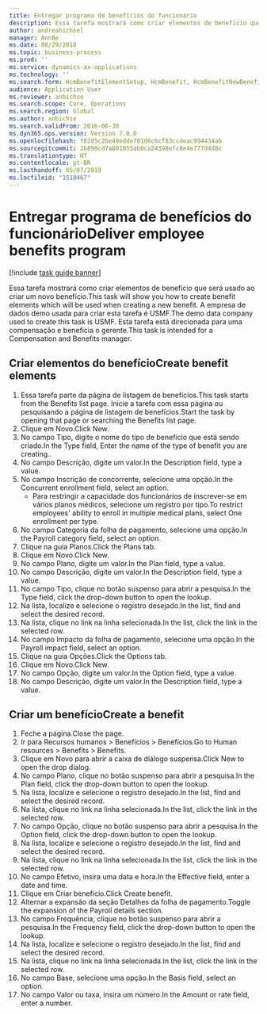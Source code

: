 ```yaml
---
title: Entregar programa de benefícios do funcionário
description: Essa tarefa mostrará como criar elementos de benefício que será usado ao criar um novo benefício.
author: andreabichsel
manager: AnnBe
ms.date: 08/29/2018
ms.topic: business-process
ms.prod: ''
ms.service: dynamics-ax-applications
ms.technology: ''
ms.search.form: HcmBenefitElementSetup, HcmBenefit, HcmBenefitNewBenefit, HcmBenefitPlanLookup
audience: Application User
ms.reviewer: anbichse
ms.search.scope: Core, Operations
ms.search.region: Global
ms.author: anbichse
ms.search.validFrom: 2016-06-30
ms.dyn365.ops.version: Version 7.0.0
ms.openlocfilehash: f0285c2be49edde701d6c6cf83ccdeac994434ab
ms.sourcegitcommit: 2b890cd7a801055ab0ca24398efc8e4e777d4d8c
ms.translationtype: HT
ms.contentlocale: pt-BR
ms.lasthandoff: 05/07/2019
ms.locfileid: "1510467"
---
```

# <a name="deliver-employee-benefits-program"></a><span data-ttu-id="1c297-103">Entregar programa de benefícios do funcionário</span><span class="sxs-lookup"><span data-stu-id="1c297-103">Deliver employee benefits program</span></span>

[!include [task guide banner](../../includes/task-guide-banner.md)]

<span data-ttu-id="1c297-104">Essa tarefa mostrará como criar elementos de benefício que será usado ao criar um novo benefício.</span><span class="sxs-lookup"><span data-stu-id="1c297-104">This task will show you how to create benefit elements which will be used when creating a new benefit.</span></span> <span data-ttu-id="1c297-105">A empresa de dados demo usada para criar esta tarefa é USMF.</span><span class="sxs-lookup"><span data-stu-id="1c297-105">The demo data company used to create this task is USMF.</span></span> <span data-ttu-id="1c297-106">Esta tarefa está direcionada para uma compensação e beneficia o gerente.</span><span class="sxs-lookup"><span data-stu-id="1c297-106">This task is intended for a Compensation and Benefits manager.</span></span>


## <a name="create-benefit-elements"></a><span data-ttu-id="1c297-107">Criar elementos do benefício</span><span class="sxs-lookup"><span data-stu-id="1c297-107">Create benefit elements</span></span>
1. <span data-ttu-id="1c297-108">Essa tarefa parte da página de listagem de benefícios.</span><span class="sxs-lookup"><span data-stu-id="1c297-108">This task starts from the Benefits list page.</span></span> <span data-ttu-id="1c297-109">Inicie a tarefa com essa página ou pesquisando a página de listagem de benefícios.</span><span class="sxs-lookup"><span data-stu-id="1c297-109">Start the task by opening that page or searching the Benefits list page.</span></span>
2. <span data-ttu-id="1c297-110">Clique em Novo.</span><span class="sxs-lookup"><span data-stu-id="1c297-110">Click New.</span></span>
3. <span data-ttu-id="1c297-111">No campo Tipo, digite o nome do tipo de benefício que está sendo criado.</span><span class="sxs-lookup"><span data-stu-id="1c297-111">In the Type field, Enter the name of the type of benefit you are creating..</span></span>
4. <span data-ttu-id="1c297-112">No campo Descrição, digite um valor.</span><span class="sxs-lookup"><span data-stu-id="1c297-112">In the Description field, type a value.</span></span>
5. <span data-ttu-id="1c297-113">No campo Inscrição de concorrente, selecione uma opção.</span><span class="sxs-lookup"><span data-stu-id="1c297-113">In the Concurrent enrollment field, select an option.</span></span>
    * <span data-ttu-id="1c297-114">Para restringir a capacidade dos funcionários de inscrever-se em vários planos médicos, selecione um registro por tipo.</span><span class="sxs-lookup"><span data-stu-id="1c297-114">To restrict employees' ability to enroll in multiple medical plans, select One enrollment per type.</span></span>  
6. <span data-ttu-id="1c297-115">No campo Categoria da folha de pagamento, selecione uma opção.</span><span class="sxs-lookup"><span data-stu-id="1c297-115">In the Payroll category field, select an option.</span></span>
7. <span data-ttu-id="1c297-116">Clique na guia Planos.</span><span class="sxs-lookup"><span data-stu-id="1c297-116">Click the Plans tab.</span></span>
8. <span data-ttu-id="1c297-117">Clique em Novo.</span><span class="sxs-lookup"><span data-stu-id="1c297-117">Click New.</span></span>
9. <span data-ttu-id="1c297-118">No campo Plano, digite um valor.</span><span class="sxs-lookup"><span data-stu-id="1c297-118">In the Plan field, type a value.</span></span>
10. <span data-ttu-id="1c297-119">No campo Descrição, digite um valor.</span><span class="sxs-lookup"><span data-stu-id="1c297-119">In the Description field, type a value.</span></span>
11. <span data-ttu-id="1c297-120">No campo Tipo, clique no botão suspenso para abrir a pesquisa.</span><span class="sxs-lookup"><span data-stu-id="1c297-120">In the Type field, click the drop-down button to open the lookup.</span></span>
12. <span data-ttu-id="1c297-121">Na lista, localize e selecione o registro desejado.</span><span class="sxs-lookup"><span data-stu-id="1c297-121">In the list, find and select the desired record.</span></span>
13. <span data-ttu-id="1c297-122">Na lista, clique no link na linha selecionada.</span><span class="sxs-lookup"><span data-stu-id="1c297-122">In the list, click the link in the selected row.</span></span>
14. <span data-ttu-id="1c297-123">No campo Impacto da folha de pagamento, selecione uma opção.</span><span class="sxs-lookup"><span data-stu-id="1c297-123">In the Payroll impact field, select an option.</span></span>
15. <span data-ttu-id="1c297-124">Clique na guia Opções.</span><span class="sxs-lookup"><span data-stu-id="1c297-124">Click the Options tab.</span></span>
16. <span data-ttu-id="1c297-125">Clique em Novo.</span><span class="sxs-lookup"><span data-stu-id="1c297-125">Click New.</span></span>
17. <span data-ttu-id="1c297-126">No campo Opção, digite um valor.</span><span class="sxs-lookup"><span data-stu-id="1c297-126">In the Option field, type a value.</span></span>
18. <span data-ttu-id="1c297-127">No campo Descrição, digite um valor.</span><span class="sxs-lookup"><span data-stu-id="1c297-127">In the Description field, type a value.</span></span>

## <a name="create-a-benefit"></a><span data-ttu-id="1c297-128">Criar um benefício</span><span class="sxs-lookup"><span data-stu-id="1c297-128">Create a benefit</span></span>
1. <span data-ttu-id="1c297-129">Feche a página.</span><span class="sxs-lookup"><span data-stu-id="1c297-129">Close the page.</span></span>
2. <span data-ttu-id="1c297-130">Ir para Recursos humanos > Benefícios > Benefícios.</span><span class="sxs-lookup"><span data-stu-id="1c297-130">Go to Human resources > Benefits > Benefits.</span></span>
3. <span data-ttu-id="1c297-131">Clique em Novo para abrir a caixa de diálogo suspensa.</span><span class="sxs-lookup"><span data-stu-id="1c297-131">Click New to open the drop dialog.</span></span>
4. <span data-ttu-id="1c297-132">No campo Plano, clique no botão suspenso para abrir a pesquisa.</span><span class="sxs-lookup"><span data-stu-id="1c297-132">In the Plan field, click the drop-down button to open the lookup.</span></span>
5. <span data-ttu-id="1c297-133">Na lista, localize e selecione o registro desejado.</span><span class="sxs-lookup"><span data-stu-id="1c297-133">In the list, find and select the desired record.</span></span>
6. <span data-ttu-id="1c297-134">Na lista, clique no link na linha selecionada.</span><span class="sxs-lookup"><span data-stu-id="1c297-134">In the list, click the link in the selected row.</span></span>
7. <span data-ttu-id="1c297-135">No campo Opção, clique no botão suspenso para abrir a pesquisa.</span><span class="sxs-lookup"><span data-stu-id="1c297-135">In the Option field, click the drop-down button to open the lookup.</span></span>
8. <span data-ttu-id="1c297-136">Na lista, localize e selecione o registro desejado.</span><span class="sxs-lookup"><span data-stu-id="1c297-136">In the list, find and select the desired record.</span></span>
9. <span data-ttu-id="1c297-137">Na lista, clique no link na linha selecionada.</span><span class="sxs-lookup"><span data-stu-id="1c297-137">In the list, click the link in the selected row.</span></span>
10. <span data-ttu-id="1c297-138">No campo Efetivo, insira uma data e hora.</span><span class="sxs-lookup"><span data-stu-id="1c297-138">In the Effective field, enter a date and time.</span></span>
11. <span data-ttu-id="1c297-139">Clique em Criar benefício.</span><span class="sxs-lookup"><span data-stu-id="1c297-139">Click Create benefit.</span></span>
12. <span data-ttu-id="1c297-140">Alternar a expansão da seção Detalhes da folha de pagamento.</span><span class="sxs-lookup"><span data-stu-id="1c297-140">Toggle the expansion of the Payroll details section.</span></span>
13. <span data-ttu-id="1c297-141">No campo Frequência, clique no botão suspenso para abrir a pesquisa.</span><span class="sxs-lookup"><span data-stu-id="1c297-141">In the Frequency field, click the drop-down button to open the lookup.</span></span>
14. <span data-ttu-id="1c297-142">Na lista, localize e selecione o registro desejado.</span><span class="sxs-lookup"><span data-stu-id="1c297-142">In the list, find and select the desired record.</span></span>
15. <span data-ttu-id="1c297-143">Na lista, clique no link na linha selecionada.</span><span class="sxs-lookup"><span data-stu-id="1c297-143">In the list, click the link in the selected row.</span></span>
16. <span data-ttu-id="1c297-144">No campo Base, selecione uma opção.</span><span class="sxs-lookup"><span data-stu-id="1c297-144">In the Basis field, select an option.</span></span>
17. <span data-ttu-id="1c297-145">No campo Valor ou taxa, insira um número.</span><span class="sxs-lookup"><span data-stu-id="1c297-145">In the Amount or rate field, enter a number.</span></span>

